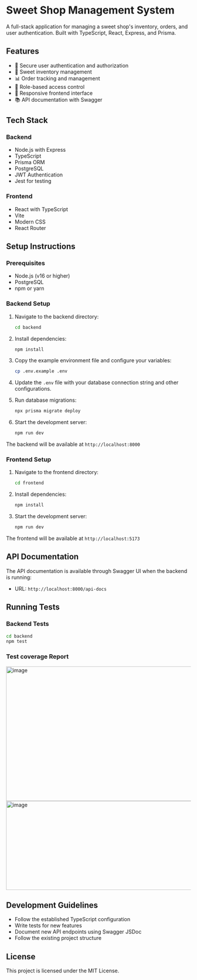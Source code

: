 # Sweet Shop Management System

A full-stack application for managing a sweet shop's inventory, orders, and user authentication. Built with TypeScript, React, Express, and Prisma.

## Features

- 🔐 Secure user authentication and authorization
- 🍬 Sweet inventory management
- 📊 Order tracking and management
- 🎯 Role-based access control
- 📱 Responsive frontend interface
- 📚 API documentation with Swagger

## Tech Stack

### Backend

- Node.js with Express
- TypeScript
- Prisma ORM
- PostgreSQL
- JWT Authentication
- Jest for testing

### Frontend

- React with TypeScript
- Vite
- Modern CSS
- React Router

## Setup Instructions

### Prerequisites

- Node.js (v16 or higher)
- PostgreSQL
- npm or yarn

### Backend Setup

1. Navigate to the backend directory:

   ```bash
   cd backend
   ```

2. Install dependencies:

   ```bash
   npm install
   ```

3. Copy the example environment file and configure your variables:

   ```bash
   cp .env.example .env
   ```

4. Update the `.env` file with your database connection string and other configurations.

5. Run database migrations:

   ```bash
   npx prisma migrate deploy
   ```

6. Start the development server:
   ```bash
   npm run dev
   ```

The backend will be available at `http://localhost:8000`

### Frontend Setup

1. Navigate to the frontend directory:

   ```bash
   cd frontend
   ```

2. Install dependencies:

   ```bash
   npm install
   ```

3. Start the development server:
   ```bash
   npm run dev
   ```

The frontend will be available at `http://localhost:5173`

## API Documentation

The API documentation is available through Swagger UI when the backend is running:

- URL: `http://localhost:8000/api-docs`

## Running Tests

### Backend Tests

```bash
cd backend
npm test
```

### Test coverage Report
<img width="986" height="366" alt="image" src="https://github.com/user-attachments/assets/6f3ed271-4739-428b-90a6-6f4c97aa2574" />
<img width="656" height="242" alt="image" src="https://github.com/user-attachments/assets/9e7c20f3-4b15-41ac-8809-dfc3c889c05c" />


## Development Guidelines

- Follow the established TypeScript configuration
- Write tests for new features
- Document new API endpoints using Swagger JSDoc
- Follow the existing project structure

## License

This project is licensed under the MIT License.
